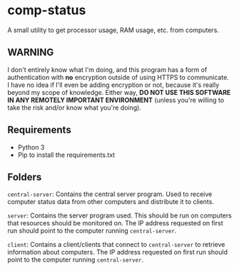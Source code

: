 
# comp-status

A small utility to get processor usage, RAM usage, etc. from computers.

## WARNING

I don't entirely know what I'm doing, and this program has a form of authentication with __no__ encryption outside of using HTTPS to communicate. I have no idea if I'll even be adding encryption or not, because it's really beyond my scope of knowledge. Either way, __DO NOT USE THIS SOFTWARE IN ANY REMOTELY IMPORTANT ENVIRONMENT__ (unless you're willing to take the risk and/or know what you're doing).

## Requirements

* Python 3
* Pip to install the requirements.txt

## Folders

`central-server`: Contains the central server program. Used to receive computer status data from other computers and distribute it to clients.

`server`: Contains the server program used. This should be run on computers that resources should be monitored on. The IP address requested on first run should point to the computer running `central-server`.

`client`: Contains a client/clients that connect to `central-server` to retrieve information about computers. The IP address requested on first run should point to the computer running `central-server`.